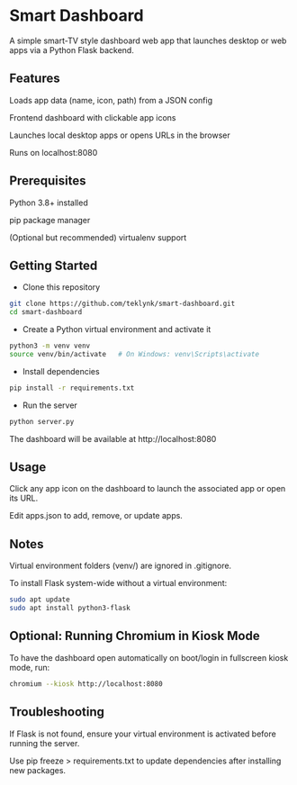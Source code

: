 # Smart Dashboard
A simple smart-TV style dashboard web app that launches desktop or web apps via a Python Flask backend.

## Features

Loads app data (name, icon, path) from a JSON config

Frontend dashboard with clickable app icons

Launches local desktop apps or opens URLs in the browser

Runs on localhost:8080

## Prerequisites

Python 3.8+ installed

pip package manager

(Optional but recommended) virtualenv support

## Getting Started

- Clone this repository
```bash
git clone https://github.com/teklynk/smart-dashboard.git
cd smart-dashboard
```
- Create a Python virtual environment and activate it
```bash
python3 -m venv venv
source venv/bin/activate   # On Windows: venv\Scripts\activate
```
- Install dependencies
```bash
pip install -r requirements.txt
```
- Run the server
```bash
python server.py
```
The dashboard will be available at http://localhost:8080

## Usage

Click any app icon on the dashboard to launch the associated app or open its URL.

Edit apps.json to add, remove, or update apps.

## Notes

Virtual environment folders (venv/) are ignored in .gitignore.

To install Flask system-wide without a virtual environment:

```bash
sudo apt update
sudo apt install python3-flask
```

## Optional: Running Chromium in Kiosk Mode

To have the dashboard open automatically on boot/login in fullscreen kiosk mode, run:

```bash
chromium --kiosk http://localhost:8080
```

## Troubleshooting

If Flask is not found, ensure your virtual environment is activated before running the server.

Use pip freeze > requirements.txt to update dependencies after installing new packages.